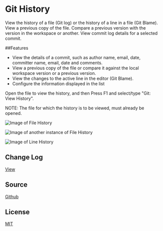 # Git History

View the history of a file (Git log) or the history of a line in a file (Git Blame).
View a previous copy of the file.
Compare a previous version with the version in the workspace or another.
View commit log details for a selected commit.

##Features
* View the details of a commit, such as author name, email, date, committer name, email, date and comments.
* View a previous copy of the file or compare it against the local workspace version or a previous version.
* View the changes to the active line in the editor (Git Blame).
* Configure the information displayed in the list

Open the file to view the history, and then 
Press F1 and select/type "Git: View History".

NOTE: The file for which the history is to be viewed, must already be opened.
 
![Image of File History](https://raw.githubusercontent.com/DonJayamanne/gitHistoryVSCode/master/images/fileHistoryCommand.gif)

![Image of another instance of File History](https://raw.githubusercontent.com/DonJayamanne/gitHistoryVSCode/master/images/fileHistoryCommandMore.gif)

![Image of Line History](https://raw.githubusercontent.com/DonJayamanne/gitHistoryVSCode/master/images/lineHistoryCommand.gif)

## Change Log 
[View](https://github.com/DonJayamanne/gitHistoryVSCode/blob/master/CHANGELOG.md)

## Source

[Github](https://github.com/DonJayamanne/gitHistoryVSCode)
                
## License

[MIT](https://raw.githubusercontent.com/DonJayamanne/bowerVSCode/master/LICENSE)
